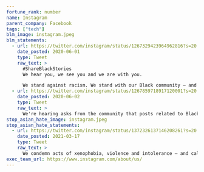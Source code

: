 ```yaml
---
fortune_rank: number
name: Instagram
parent_company: Facebook
tags: ["tech"]
blm_image: instagram.jpeg
blm_statements:
  - url: https://twitter.com/instagram/status/1267329423964962816?s=20
    date_posted: 2020-06-01
    type: Tweet
    raw_text: >
      #ShareBlackStories
      We hear you, we see you and we are with you.

      We stand against racism. We stand with our Black community — and all those working toward justice in honor of George Floyd, Breonna Taylor, Ahmaud Arbery and far too many others whose names will not be forgotten.
  - url: https://twitter.com/instagram/status/1267859718917120001?s=20
    date_posted: 2020-06-02
    type: Tweet
    raw_text: >
      We're hearing asks from the community that posts related to Blackout Tuesday use the hashtag #blackouttuesday, and not #blacklivesmatter. The #blacklivesmatter hashtag aggregates important information and resources for the community.
stop_asian_hate_image: instagram.jpeg
stop_asian_hate_statements:
  - url: https://twitter.com/instagram/status/1372326137146208261?s=20
    date_posted: 2021-03-17
    type: Tweet
    raw_text: >
      We condemn acts of xenophobia, violence and intolerance — and call for anti-Asian hate to stop. To the Asian community and everyone who has been impacted and hurt by recent events, we see you and stand with you. #StopAsianHate
exec_team_url: https://www.instagram.com/about/us/
---
```

